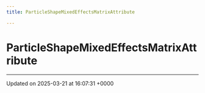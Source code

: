 ```yaml
---
title: ParticleShapeMixedEffectsMatrixAttribute

---
```


# ParticleShapeMixedEffectsMatrixAttribute





-------------------------------

Updated on 2025-03-21 at 16:07:31 +0000